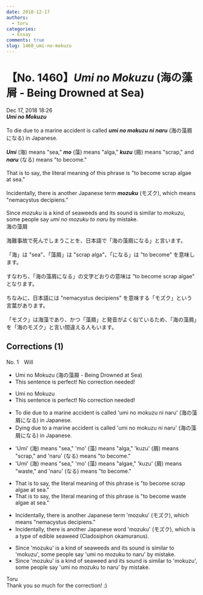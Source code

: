 ```yaml
---
date: 2018-12-17
authors:
  - toru
categories:
  - Essay
comments: true
slug: 1460_umi-no-mokuzu
---
```


# 【No. 1460】<strong><em>Umi no Mokuzu</strong></em> (海の藻屑 - Being Drowned at Sea)
<div class="date">Dec 17, 2018 18:26</div>
<div id="post"><div id="body_show_ori">
<strong><em>Umi no Mokuzu</strong></em><br/><br/>To die due to a marine accident is called <strong><em>umi no mokuzu ni naru</em></strong> (海の藻屑になる) in Japanese.<br/><br/><strong><em>Umi</em></strong> (海) means "sea," <strong><em>mo</em></strong> (藻) means "alga," <strong><em>kuzu</em></strong> (屑) means "scrap," and <strong><em>naru</em></strong> (なる) means "to become."<br/><br/>That is to say, the literal meaning of this phrase is "to become scrap algae at sea."<br/><br/>Incidentally, there is another Japanese term <strong><em>mozuku</em></strong> (モズク), which means "nemacystus decipiens."<br/><br/>Since <em>mozuku</em> is a kind of seaweeds and its sound is similar to <em>mokuzu</em>, some people say <em>umi no mozuku to naru</em> by mistake.
</div></div>

<!-- more -->

<div id="post_ja"><div id="body_show_mo">
海の藻屑<br/><br/>海難事故で死んでしまうことを、日本語で「海の藻屑になる」と言います。<br/><br/>「海」は "sea"、「藻屑」は "scrap alga"、「になる」は "to become" を意味します。<br/><br/>すなわち、「海の藻屑になる」の文字どおりの意味は "to become scrap algae" となります。<br/><br/>ちなみに、日本語には "nemacystus decipiens" を意味する「モズク」という言葉があります。<br/><br/>「モズク」は海藻であり、かつ「藻屑」と発音がよく似ているため、「海の藻屑」を「海のモズク」と言い間違える人もいます。
</div></div>

## Corrections (1)
<div id="block"><div class="first_name"> No. 1　<span class="just_name">Will</span></div><div id="block2">
<ul class="correction_field">
<li class="incorrect">Umi no Mokuzu (海の藻屑 - Being Drowned at Sea)</li>
<li class="corrected perfect">This sentence is perfect! No correction needed!</li>
</ul>
<ul class="correction_field">
<li class="incorrect">Umi no Mokuzu</li>
<li class="corrected perfect">This sentence is perfect! No correction needed!</li>
</ul>
<ul class="correction_field">
<li class="incorrect">To die due to a marine accident is called 'umi no mokuzu ni naru' (海の藻屑になる) in Japanese.</li>
<li class="corrected correct">
Dying due to a marine accident is called 'umi no mokuzu ni naru' (海の藻屑になる) in Japanese.
</li>
</ul>
<ul class="correction_field">
<li class="incorrect">'Umi' (海) means "sea," 'mo' (藻) means "alga," 'kuzu' (屑) means "scrap," and 'naru' (なる) means "to become."</li>
<li class="corrected correct">
'Umi' (海) means "sea," 'mo' (藻) means "algae," 'kuzu' (屑) means "waste," and 'naru' (なる) means "to become."
</li>
</ul>
<ul class="correction_field">
<li class="incorrect">That is to say, the literal meaning of this phrase is "to become scrap algae at sea."</li>
<li class="corrected correct">
That is to say, the literal meaning of this phrase is "to become waste algae at sea."
</li>
</ul>
<ul class="correction_field">
<li class="incorrect">Incidentally, there is another Japanese term 'mozuku' (モズク), which means "nemacystus decipiens."</li>
<li class="corrected correct">
Incidentally, there is another Japanese word 'mozuku' (モズク), which is a type of edible seaweed (Cladosiphon okamuranus).
</li>
</ul>
<ul class="correction_field">
<li class="incorrect">Since 'mozuku' is a kind of seaweeds and its sound is similar to 'mokuzu', some people say 'umi no mozuku to naru' by mistake.</li>
<li class="corrected correct">
Since 'mozuku' is a kind of seaweed and its sound is similar to 'mokuzu', some people say 'umi no mozuku to naru' by mistake.
</li>
</ul>
</div><div class="name"><span class="just_name">Toru</span><br>
Thank you so much for the correction! :)
</div>
</div>
